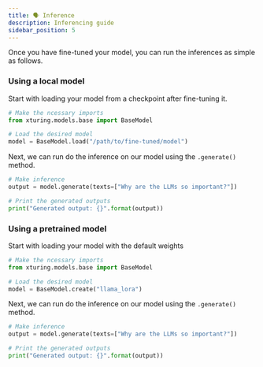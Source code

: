 ```yaml
---
title: 🗣️ Inference
description: Inferencing guide
sidebar_position: 5
---
```


<!-- # Inference Guide -->

<!-- ## Inference via `BaseModel` -->

Once you have fine-tuned your model, you can run the inferences as simple as follows.

### Using a local model

Start with loading your model from a checkpoint after fine-tuning it.

```python
# Make the ncessary imports
from xturing.models.base import BaseModel

# Load the desired model
model = BaseModel.load("/path/to/fine-tuned/model")
```

Next, we can run do the inference on our model using the `.generate()` method.

```python
# Make inference
output = model.generate(texts=["Why are the LLMs so important?"])

# Print the generated outputs
print("Generated output: {}".format(output))
```

### Using a pretrained model

Start with loading your model with the default weights

```python
# Make the ncessary imports
from xturing.models.base import BaseModel

# Load the desired model
model = BaseModel.create("llama_lora")
```

Next, we can run do the inference on our model using the `.generate()` method.

```python
# Make inference
output = model.generate(texts=["Why are the LLMs so important?"])

# Print the generated outputs
print("Generated output: {}".format(output))
```
